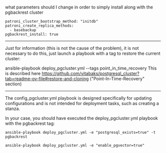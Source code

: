 what parameters should I change in order to simply install along with the pgbackrest cluster

```
patroni_cluster_bootstrap_method: "initdb"
patroni_create_replica_methods:
  - basebackup
pgbackrest_install: true
```

---
Just for information (this is not the cause of the problem), it is not necessary to do this, just launch a playbook with a tag to restore the current cluster:

ansible-playbook deploy_pgcluster.yml --tags point_in_time_recovery
This is described here https://github.com/vitabaks/postgresql_cluster?tab=readme-ov-file#restore-and-cloning ("Point-In-Time-Recovery" section)

---
The config_pgcluster.yml playbook is designed specifically for updating configurations and is not intended for deployment tasks, such as creating a stanza.

In your case, you should have executed the deploy_pgcluster.yml playbook with the pgbackrest tag:
```
ansible-playbook deploy_pgcluster.yml -e "postgresql_exists=true" -t pgbackrest
```


```
ansible-playbook deploy_pgcluster.yml -e "enable_pgvector=true"
```
